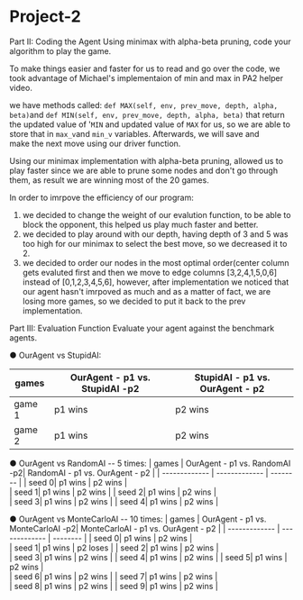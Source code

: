 # Project-2
  Part II: Coding the Agent
  Using minimax with alpha-beta pruning, code your algorithm to play the game. 
  
  To make things easier and faster for us to read and go over the code, we took advantage of Michael's implementaion of min and max in PA2 helper video.
  
  we have methods called: `def MAX(self, env, prev_move, depth, alpha, beta)`and `def MIN(self, env, prev_move, depth, alpha, beta)` that return the 
  updated value of '`MIN` and updated value of `MAX` for us, so we are able to store that in `max_v`and `min_v` variables. Afterwards, we will save and   
  make the next move using our driver function. 
  
  Using our minimax implementation with alpha-beta pruning, allowed us to play faster since we are able to prune some nodes and don't go through them, as result we are winning most of the 20 games. 
  
  
  
  In order to imrpove the efficiency of our program: 
  1. we decided to change the weight of our evalution function, to be able to block the opponent, this helped us play much faster and better.
  2. we decided to play around with our depth, having depth of 3 and 5 was too high for our minimax to select the best move, so we decreased it to 2. 
  3. we decided to order our nodes in the most optimal order(center column gets evaluted first and then we move to edge columns [3,2,4,1,5,0,6] instead 
  of [0,1,2,3,4,5,6], however, after implementation we noticed that our agent hasn't imrpoved as much and as a matter of fact, we are losing more games, 
  so we decided to put it back to the prev implementation. 
  
  
  
  
  Part III: Evaluation Function
  Evaluate your agent against the benchmark agents.
  
  ● OurAgent vs StupidAI:
  
  | games         | OurAgent - p1 vs. StupidAI -p2| StupidAI - p1 vs. OurAgent - p2 |
  | ------------- | ------------- | --------      |
  | game 1| p1 wins         | p2 wins             |    
  | game 2| p1 wins      | p2 wins             |
  
  ● OurAgent vs RandomAI -- 5 times:
  | games         | OurAgent - p1 vs. RandomAI -p2| RandomAI - p1 vs. OurAgent - p2 |
  | ------------- | ------------- | --------      |
  | seed 0| p1 wins         | p2 wins             |    
  | seed 1| p1 wins         | p2 wins             |
  | seed 2| p1 wins         | p2 wins             |    
  | seed 3| p1 wins       | p2 wins             |
  | seed 4| p1 wins       | p2 wins             |
  
  ● OurAgent vs MonteCarloAI -- 10 times:
  | games         | OurAgent - p1 vs. MonteCarloAI -p2| MonteCarloAI - p1 vs. OurAgent - p2 |
  | ------------- | ------------- | --------            |
  | seed 0| p1 wins               | p2 wins             |    
  | seed 1| p1 wins          | p2 loses             |
  | seed 2| p1 wins               | p2 wins             |    
  | seed 3| p1 wins          | p2 wins             |
  | seed 4| p1 wins               | p2 wins             |
  | seed 5| p1 wins               | p2 wins             |    
  | seed 6| p1 wins              | p2 wins             |
  | seed 7| p1 wins               | p2 wins             |    
  | seed 8| p1 wins              | p2 wins             |
  | seed 9| p1 wins              | p2 wins             |
  
  
